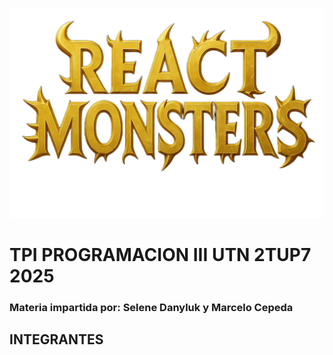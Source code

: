 ![Logo del juego](https://github.com/Agus-Sosa/ReactMonster/blob/tomasB-devlop/Client/client/src/assets/img/title_game.png?raw=true)

# TPI PROGRAMACION III UTN 2TUP7 2025

### Materia impartida por: **Selene Danyluk** y **Marcelo Cepeda**

## INTEGRANTES
